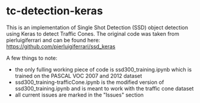 # tc-detection-keras
This is an implementation of Single Shot Detection (SSD) object detection using Keras to detect Traffic Cones. The original code was taken from pierluigiferrari and can be found here: https://github.com/pierluigiferrari/ssd_keras

A few things to note:

- the only fulling working piece of code is ssd300_training.ipynb which is trained on the PASCAL VOC 2007 and 2012 dataset
- ssd300_training-trafficCone.ipynb is the modified version of ssd300_training.ipynb and is meant to work with the traffic cone dataset
- all current issues are marked in the "Issues" section
